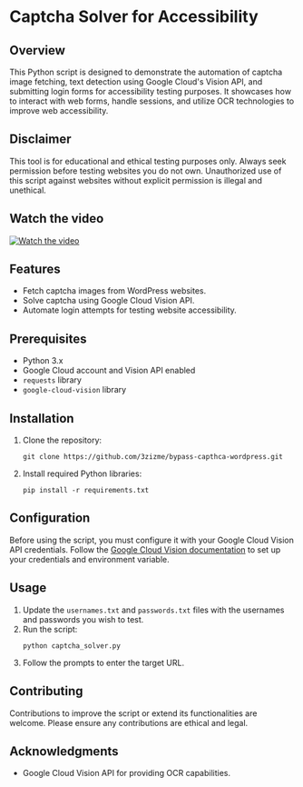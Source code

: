 
# Captcha Solver for Accessibility

## Overview
This Python script is designed to demonstrate the automation of captcha image fetching, text detection using Google Cloud's Vision API, and submitting login forms for accessibility testing purposes. It showcases how to interact with web forms, handle sessions, and utilize OCR technologies to improve web accessibility.

## Disclaimer
This tool is for educational and ethical testing purposes only. Always seek permission before testing websites you do not own. Unauthorized use of this script against websites without explicit permission is illegal and unethical.
## Watch the video
[![Watch the video](https://img.youtube.com/vi/UWyppHJ8lsQ/0.jpg)](https://www.youtube.com/watch?v=UWyppHJ8lsQ)

## Features
- Fetch captcha images from WordPress websites.
- Solve captcha using Google Cloud Vision API.
- Automate login attempts for testing website accessibility.

## Prerequisites
- Python 3.x
- Google Cloud account and Vision API enabled
- `requests` library
- `google-cloud-vision` library

## Installation
1. Clone the repository:
   ```
   git clone https://github.com/3zizme/bypass-capthca-wordpress.git
   ```
2. Install required Python libraries:
   ```
   pip install -r requirements.txt
   ```

## Configuration
Before using the script, you must configure it with your Google Cloud Vision API credentials. Follow the [Google Cloud Vision documentation](https://cloud.google.com/vision/docs/setup) to set up your credentials and environment variable.

## Usage
1. Update the `usernames.txt` and `passwords.txt` files with the usernames and passwords you wish to test.
2. Run the script:
   ```
   python captcha_solver.py
   ```
3. Follow the prompts to enter the target URL.

## Contributing
Contributions to improve the script or extend its functionalities are welcome. Please ensure any contributions are ethical and legal.

## Acknowledgments
- Google Cloud Vision API for providing OCR capabilities.
